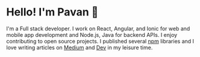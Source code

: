 # Hello! I'm Pavan 👋

I'm a Full stack developer. I work on React, Angular, and Ionic for web and mobile app development and Node.js, Java for backend APIs. I enjoy contributing to open source projects. I published several [npm](https://www.npmjs.com/~ichilupa?tab=packages) libraries and I love writing articles on [Medium](https://medium.com/@chilupa) and [Dev](https://dev.to/chilupa) in my leisure time.